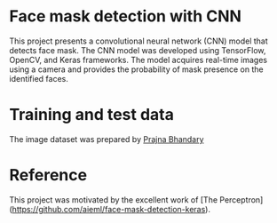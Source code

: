 # Face mask detection with CNN
This project presents a convolutional neural network (CNN) model that detects face mask. The CNN model was developed using TensorFlow, OpenCV, and Keras frameworks. The model acquires real-time images using a camera and provides the probability of mask presence on the identified faces.

# Training and test data
The image dataset was prepared by [Prajna Bhandary](https://github.com/prajnasb/observations/tree/master/experiements/data)
 
# Reference
This project was motivated by the excellent work of [The Perceptron]  (https://github.com/aieml/face-mask-detection-keras).

